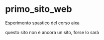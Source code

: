 # primo_sito_web
Esperimento spastico del corso aixa

questo sito non è ancora un sito, forse lo sarà
